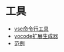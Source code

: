 # 工具
   * [vse命令行工具](md/工具/vse命令行工具.md)
   * [yocode扩展生成器](md/工具/yocode扩展生成器.md)
   * [范例](md/工具/范例.md)
